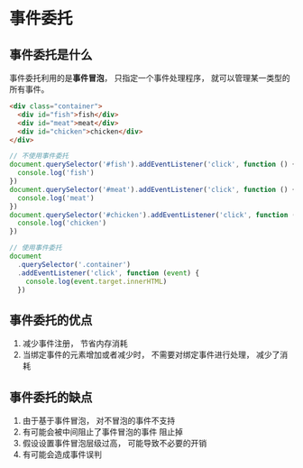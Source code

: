 # 事件委托

## 事件委托是什么

事件委托利用的是**事件冒泡**， 只指定一个事件处理程序， 就可以管理某一类型的所有事件。

```html
<div class="container">
  <div id="fish">fish</div>
  <div id="meat">meat</div>
  <div id="chicken">chicken</div>
</div>
```

```javascript
// 不使用事件委托
document.querySelector('#fish').addEventListener('click', function () {
  console.log('fish')
})
document.querySelector('#meat').addEventListener('click', function () {
  console.log('meat')
})
document.querySelector('#chicken').addEventListener('click', function () {
  console.log('chicken')
})

// 使用事件委托
document
  .querySelector('.container')
  .addEventListener('click', function (event) {
    console.log(event.target.innerHTML)
  })
```

## 事件委托的优点

1. 减少事件注册， 节省内存消耗
2. 当绑定事件的元素增加或者减少时， 不需要对绑定事件进行处理， 减少了消耗

## 事件委托的缺点

1. 由于基于事件冒泡， 对不冒泡的事件不支持
2. 有可能会被中间阻止了事件冒泡的事件 阻止掉
3. 假设设置事件冒泡层级过高， 可能导致不必要的开销
4. 有可能会造成事件误判
